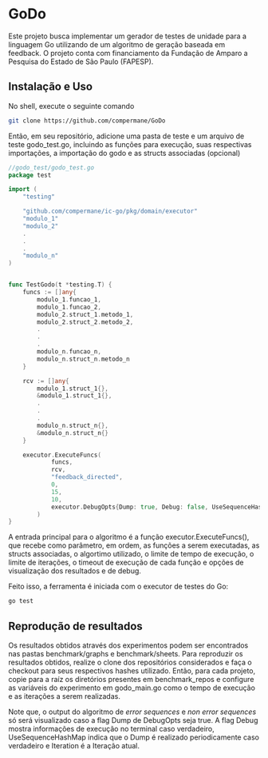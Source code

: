 # GoDo
Este projeto busca implementar um gerador de testes de unidade para a linguagem Go utilizando de um algoritmo de geração baseada em feedback.
O projeto conta com financiamento da Fundação de Amparo a Pesquisa do Estado de São Paulo (FAPESP).

## Instalação e Uso
No shell, execute o seguinte comando

```bash
git clone https://github.com/compermane/GoDo
```

Então, em seu repositório, adicione uma pasta de teste e um arquivo de teste godo_test.go, incluindo as funções para execução, suas respectivas importações, a importação do godo e as structs associadas (opcional)

```go
//godo_test/godo_test.go
package test

import (
    "testing"

    "github.com/compermane/ic-go/pkg/domain/executor"
    "modulo_1"
    "modulo_2"
    .
    .
    .
    "modulo_n"
)


func TestGodo(t *testing.T) {
	funcs := []any{
        modulo_1.funcao_1,
        modulo_1.funcao_2,
        modulo_2.struct_1.metodo_1,
        modulo_2.struct_2.metodo_2,
        .
        .
        .
        modulo_n.funcao_n,
        modulo_n.struct_n.metodo_n
	}

    rcv := []any{
        modulo_1.struct_1{},
        &modulo_1.struct_1{},
        .
        .
        .
        modulo_n.struct_n{},
        &modulo_n.struct_n{}
    }

	executor.ExecuteFuncs(
            funcs, 
            rcv, 
            "feedback_directed", 
            0, 
            15, 
            10, 
            executor.DebugOpts{Dump: true, Debug: false, UseSequenceHashMap: true, Iteration: 0}
        )
}
```

A entrada principal para o algoritmo é a função executor.ExecuteFuncs(), que recebe como parâmetro, em ordem, as funções a serem executadas, as structs associadas, o algortimo utilizado, o limite de tempo de execução, o limite de iterações, o timeout de execução de cada função e opções de visualização dos resultados e de debug.

Feito isso, a ferramenta é iniciada com o executor de testes do Go:

```bash
go test
```

## Reprodução de resultados
Os resultados obtidos através dos experimentos podem ser encontrados nas pastas benchmark/graphs e benchmark/sheets. Para reproduzir os resultados obtidos, realize o clone dos repositórios considerados e faça o checkout para seus respectivos hashes utilizado. Então, para cada projeto, copie para a raíz os diretórios presentes em benchmark_repos e configure as variáveis do experimento em godo_main.go como o tempo de execução e as iterações a serem realizadas.

Note que, o output do algoritmo de *error sequences* e *non error sequences* só será visualizado caso a flag Dump de DebugOpts seja true. A flag Debug mostra informações de execução no terminal caso verdadeiro, UseSequenceHashMap indica que o Dump é realizado periodicamente caso verdadeiro e Iteration é a Iteração atual.























